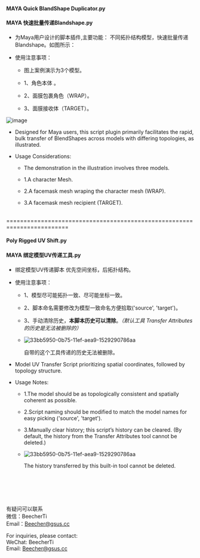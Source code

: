#### MAYA Quick BlandShape Duplicator.py

#### MAYA 快速批量传递Blandshape.py

*   为Maya用户设计的脚本插件,主要功能： 不同拓扑结构模型，快速批量传递Blandshape。如图所示：

*   使用注意事项：&#x20;

    *   图上案例演示为3个模型。

    *   1、角色本体   。

    *   2、面膜包裹角色（WRAP）。

    *   3、面膜接收体（TARGET）。

![image](https://github.com/Beehcer/BlandShapeDuplicator/assets/52235943/02098033-1c1b-4fe6-a101-6a3ae23e93b1)

*   Designed for Maya users, this script plugin primarily facilitates the rapid, bulk transfer of BlendShapes across models with differing topologies, as illustrated.

*   Usage Considerations:

    *   The demonstration in the illustration involves three models.

    *   1.A character Mesh.

    *   2.A facemask mesh wraping the character mesh (WRAP).

    *   3.A facemask mesh recipient (TARGET).

</br>
========================================================================
</br>

#### Poly Rigged UV Shift.py

#### MAYA 绑定模型UV传递工具.py

*   绑定模型UV传递脚本 优先空间坐标，后拓扑结构。

*   使用注意事项：

    *   1、模型尽可能拓扑一致、尽可能坐标一致。

    *   2、脚本命名需要修改为模型一致命名方便拾取('source', 'target')。

    *   3、手动清除历史，**本脚本历史可以清除**。*（默认工具 Transfer Attributes 的历史是无法被删除的）*

    *   ![33bb5950-0b75-11ef-aea9-1529290786aa](https://github.com/Beehcer/MayaTools/assets/52235943/e41e17c2-fd99-47a1-b7d3-584e3e3cea98)

        自带的这个工具传递的历史无法被删除。



*   Model UV Transfer Script prioritizing spatial coordinates, followed by topology structure.

*   Usage Notes:

    *   1.The model should be as topologically consistent and spatially coherent as possible.

    *   2.Script naming should be modified to match the model names for easy picking ('source', 'target').

    *   3.Manually clear history; this script’s history can be cleared. (By default, the history from the Transfer Attributes tool cannot be deleted.)

    *   ![33bb5950-0b75-11ef-aea9-1529290786aa](https://github.com/Beehcer/MayaTools/assets/52235943/e41e17c2-fd99-47a1-b7d3-584e3e3cea98)

        The history transferred by this built-in tool cannot be deleted.

</br>
</br>
</br>
</br>

有疑问可以联系</br>
微信：BeecherTi</br>
Email：<Beecher@gsus.cc></br>

For inquiries, please contact:</br>
WeChat: BeecherTi</br>
Email: <Beecher@gsus.cc></br>
